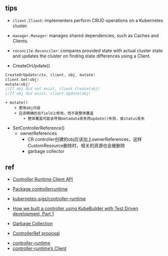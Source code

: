





## tips

+ `client.Client`: implementers perform CRUD operations on a Kubernetes cluster.
+ `manager.Manager`: manages shared dependencies, such as Caches and Clients.
+ `reconcile.Reconciler`: compares provided state with actual cluster state and updates the cluster on finding state differences using a Client.

+ CreateOrUpdate()
```go
CreateOrUpdate(ctx, client, obj, mutate)
client.Get(obj)
mutate(obj)
//If obj did not exist, client.Create(obj)
//If obj did exist, client.Update(obj)
```
    + mutate() 
        + 更改obj内容
        + 应该精确的在field上修改，而不是整体覆盖
            + 整体覆盖可能会导致metadata丢失而update()失败，或status丢失

+ SetControllerReference()
    + ownerReferences
        + CR controller创建的obj应该加上ownerReferences，这样CustomResource删除时，相关的资源也会被删除
        + garbage collector



## ref
+ [Controller Runtime Client API](https://sdk.operatorframework.io/docs/building-operators/golang/references/client/)

<!-- other -->
+ [Package controllerruntime](https://pkg.go.dev/sigs.k8s.io/controller-runtime@v0.6.3)
+ [kubernetes-sigs/controller-runtime](https://github.com/kubernetes-sigs/controller-runtime/blob/v0.2.2/pkg/controller/controllerutil/controllerutil.go#L124)
+ [How we built a controller using KubeBuilder with Test Driven development, Part 1](https://engineering.pivotal.io/post/gp4k-kubebuilder-lessons/)

+ [Garbage Collection](https://kubernetes.io/docs/concepts/workloads/controllers/garbage-collection/)
+ [ControllerRef proposal](https://github.com/kubernetes/community/blob/master/contributors/design-proposals/api-machinery/controller-ref.md)


<!-- source code -->
+ [controller-runtime](https://github.com/kubernetes-sigs/controller-runtime/blob/v0.2.0-beta.2/pkg/internal/controller/controller.go#L218)
+ [controller-runtime’s Client](https://godoc.org/github.com/kubernetes-sigs/controller-runtime/pkg/client#Client)